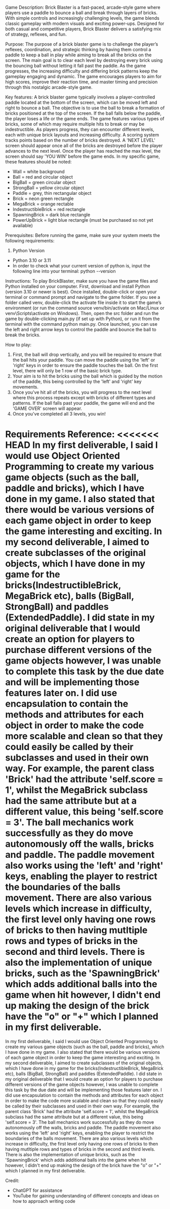 
Game Description:
Brick Blaster is a fast-paced, arcade-style game where players use a paddle to bounce a ball and break through layers of bricks. With simple controls and increasingly challenging levels, the game blends classic gameplay with modern visuals and exciting power-ups. Designed for both casual and competitive players, Brick Blaster delivers a satisfying mix of strategy, reflexes, and fun.


Purpose:
The purpose of a brick blaster game is to challenge the player’s reflexes, coordination, and strategic thinking by having them control a paddle to keep a ball in play while aiming to break all the bricks on the screen. The main goal is to clear each level by destroying every brick using the bouncing ball without letting it fall past the paddle. As the game progresses, the increasing difficulty and differing brick patterns keep the gameplay engaging and dynamic. The game encourages players to aim for high scores, improve their reaction time, and master timing and precision through this nostalgic arcade-style game.


Key features:
A brick blaster game typically involves a player-controlled paddle located at the bottom of the screen, which can be moved left and right to bounce a ball. The objective is to use the ball to break a formation of bricks positioned at the top of the screen. If the ball falls below the paddle, the player loses a life or the game ends. The game features various types of bricks, some of which may require multiple hits to break or may be indestructible. As players progress, they can encounter different levels, each with unique brick layouts and increasing difficulty. A scoring system tracks points based on the number of bricks destroyed. A 'NEXT LEVEL' screen should appear once all of the bricks are destroyed before the player advances to the next level. Once the player has reached the max level, the screen should say 'YOU WIN' before the game ends. In my specific game, these features should be noted:
- Wall = white background
- Ball = red and circular object
- BigBall = green circular object
- StrongBall = yellow circular object
- Paddle = grey, thin rectangular object
- Brick = neon green rectangle
- MegaBrick = orange rectable
- IndestructibleBrick = red rectangle
- SpawningBrick = dark blue rectangle
- PowerUpBrick = light blue rectangle (must be purchased so not yet available)

Prerequisites:
Before running the game, make sure your system meets the following requirements:

1. Python Version
- Python 3.10 or 3.11
- In order to check what your current version of python is, input the following line into your terminal: python --version

Instructions:
To play BrickBlaster, make sure you have the game files and Python installed on your computer. First, download and install Python (version 3.10 or newer is best). Once installed, double-click or open your terminal or command prompt and navigate to the game folder. If you see a folder called venv, double-click the activate file inside it to start the game’s environment (or run the command source venv/bin/activate on Mac/Linux or venv\Scripts\activate on Windows). Then, open the src folder and run the game by double-clicking main.py (if set up with Python), or run it from the terminal with the command python main.py. Once launched, you can use the left and right arrow keys to control the paddle and bounce the ball to break the bricks.

How to play:
1. First, the ball will drop vertically, and you will be required to ensure that the ball hits your paddle. You can move the paddle using the 'left' or 'right' keys in order to ensure the paddle touches the ball. On the first level, there will only be 1 row of the basic brick type.
2. Your aim is to hit the bricks using the ball which is guided by the motion of the paddle, this being controlled by the 'left' and 'right' key movements. 
3. Once you've hit all of the bricks, you will progress to the next level where this process repeats except with bricks of different types and patterns. If the ball falls past your paddle, the game will end and the 'GAME OVER' screen will appear.
4. Once you've completed all 3 levels, you win!

Requirements Reference:
<<<<<<< HEAD
In my first deliverable, I said I would use Object Oriented Programming to create my various game objects (such as the ball, paddle and bricks), which I have done in my game. I also stated that there would be various versions of each game object in order to keep the game interesting and exciting. In my second deliverable, I aimed to create subclasses of the original objects, which I have done in my game for the bricks(IndestructibleBrick, MegaBrick etc), balls (BigBall, StrongBall) and paddles (ExtendedPaddle). I did state in my original deliverable that I would create an option for players to purchase different versions of the game objects however, I was unable to complete this task by the due date and will be implementing those features later on. I did use encapsulation to contain the methods and attributes for each object in order to make the code more scalable and clean so that they could easily be called by their subclasses and used in their own way. For example, the parent class 'Brick' had the attribute 'self.score = 1', whilst the MegaBrick subclass had the same attribute but at a different value, this being 'self.score = 3'. The ball mechanics work successfully as they do move autonomously off the walls, bricks and paddle. The paddle movement also works using the 'left' and 'right' keys, enabling the player to restrict the boundaries of the balls movement. There are also various levels which increase in difficulty, the first level only having one rows of bricks to then having mutltiple rows and types of bricks in the second and third levels. There is also the implementation of unique bricks, such as the 'SpawningBrick' which adds additional balls into the game when hit however, I didn't end up making the design of the brick have the "o" or "+" which I planned in my first deliverable.
=======
In my first deliverable, I said I would use Object Oriented Programming to create my various game objects (such as the ball, paddle and bricks), which I have done in my game. I also stated that there would be various versions of each game object in order to keep the game interesting and exciting. In my second deliverable, I aimed to create subclasses of the original objects, which I have done in my game for the bricks(IndestructibleBrick, MegaBrick etc), balls (BigBall, StrongBall) and paddles (ExtendedPaddle). I did state in my original deliverable that I would create an option for players to purchase different versions of the game objects however, I was unable to complete this task by the due date and will be implementing those features later on. I did use encapsulation to contain the methods and attributes for each object in order to make the code more scalable and clean so that they could easily be called by their subclasses and used in their own way. For example, the parent class 'Brick' had the attribute 'self.score = 1', whilst the MegaBrick subclass had the same attribute but at a different value, this being 'self.score = 3'. The ball mechanics work successfully as they do move autonomously off the walls, bricks and paddle. The paddle movement also works using the 'left' and 'right' keys, enabling the player to restrict the boundaries of the balls movement. There are also various levels which increase in difficulty, the first level only having one rows of bricks to then having mutltiple rows and types of bricks in the second and third levels. There is also the implementation of unique bricks, such as the 'SpawningBrick' which adds additional balls into the game when hit however, I didn't end up making the design of the brick have the "o" or "+" which I planned in my first deliverable.

Credit:
 - ChatGPT for assistance
 - YouTube for gaining understanding of different concepts and ideas on how to approach writing code
